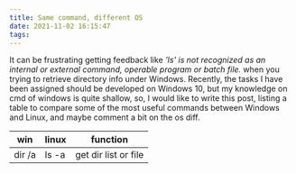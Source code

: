 ```yaml
---
title: Same command, different OS
date: 2021-11-02 16:15:47
tags:
---
```


It can be frustrating getting feedback like *'ls' is not recognized as an internal or external command,
operable program or batch file.* when you trying to retrieve directory info under Windows.
Recently, the tasks I have been assigned should be developed on Windows 10, but my knowledge on cmd of windows
is quite shallow, so, I would like to write this post, listing a table to compare some of the most useful commands
between Windows and Linux, and maybe comment a bit on the os diff.


| win  | linux | function |
| ---- | ----  | ----     |
| dir /a | ls -a | get dir list or file |


